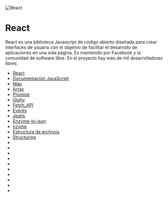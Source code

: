 ![React](https://i.imgur.com/PdbQ0V2.png)
# React
React es una biblioteca Javascript de código abierto diseñada para crear interfaces de usuario con el objetivo de facilitar el desarrollo de aplicaciones en una sola página. Es mantenido por Facebook y la comunidad de software libre. En el proyecto hay más de mil desarrolladores libres.

* [React](https://create-react-app.dev/)  
* [Documentación JavaScript](https://developer.mozilla.org/es/)  
* [Map](https://developer.mozilla.org/es/docs/Web/JavaScript/Reference/Global_Objects/Array/map)  
* [Array](https://developer.mozilla.org/es/docs/Web/JavaScript/Reference/Global_Objects/Array/find)  
* [Promise](https://developer.mozilla.org/es/docs/Web/JavaScript/Reference/Global_Objects/Promise)  
* [Giphy](https://developers.giphy.com/)  
* [Fetch_API](https://developer.mozilla.org/es/docs/Web/API/Fetch_API)  
* [Events](https://es.reactjs.org/docs/events.html)  
* [Jestjs](https://jestjs.io/)  
* [Enzyme-to-json](https://www.npmjs.com/package/enzyme-to-json)  
* [nzyme](https://enzymejs.github.io/enzyme/)  
* [Estructura de archivos](https://es.reactjs.org/docs/faq-structure.html)  
* [Structuring](https://hackernoon.com/structuring-projects-and-naming-components-in-react-1261b6e18d76)  
* []()  
* []()  
* []()  
* []()  
* []()  
* []()  
* []()  
* []()  
* []()  
* []()  
